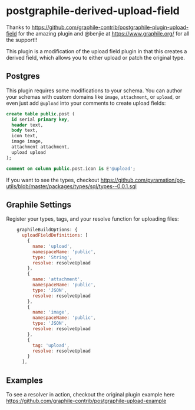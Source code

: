 # postgraphile-derived-upload-field

Thanks to https://github.com/graphile-contrib/postgraphile-plugin-upload-field for the amazing plugin and @benjie at https://www.graphile.org/ for all the support!!

This plugin is a modification of the upload field plugin in that this creates a derived field, which allows you to either upload or patch the original type.

## Postgres

This plugin requires some modifications to your schema. You can author your schemas with custom domains like `image`, `attachment`, or `upload`, or even just add `@upload` into your comments to create upload fields:

```sql
create table public.post (
  id serial primary key,
  header text,
  body text,
  icon text,
  image image,
  attachment attachment,
  upload upload
);

comment on column public.post.icon is E'@upload';
```

If you want to see the types, checkout https://github.com/pyramation/pg-utils/blob/master/packages/types/sql/types--0.0.1.sql

## Graphile Settings

Register your types, tags, and your resolve function for uploading files:

```js
    graphileBuildOptions: {
      uploadFieldDefinitions: [
        {
          name: 'upload',
          namespaceName: 'public',
          type: 'String',
          resolve: resolveUpload
        },
        {
          name: 'attachment',
          namespaceName: 'public',
          type: 'JSON',
          resolve: resolveUpload
        },
        {
          name: 'image',
          namespaceName: 'public',
          type: 'JSON',
          resolve: resolveUpload
        },
        {
          tag: 'upload',
          resolve: resolveUpload
        }
      ],
```

## Examples 

To see a resolver in action, checkout the original plugin example here https://github.com/graphile-contrib/postgraphile-upload-example 